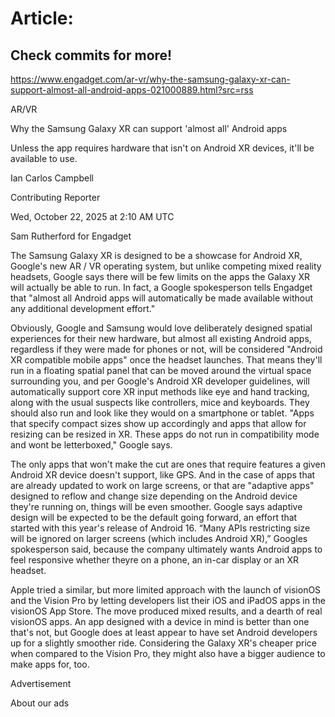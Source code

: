 # Article:

## Check commits for more!
https://www.engadget.com/ar-vr/why-the-samsung-galaxy-xr-can-support-almost-all-android-apps-021000889.html?src=rss

AR/VR

Why the Samsung Galaxy XR can support 'almost all' Android apps

Unless the app requires hardware that isn't on Android XR devices, it'll be available to use.

Ian Carlos Campbell

Contributing Reporter

Wed, October 22, 2025 at 2:10 AM UTC

Sam Rutherford for Engadget

The Samsung Galaxy XR is designed to be a showcase for Android XR, Google's new AR / VR operating system, but unlike competing mixed reality headsets, Google says there will be few limits on the apps the Galaxy XR will actually be able to run. In fact, a Google spokesperson tells Engadget that "almost all Android apps will automatically be made available without any additional development effort."

Obviously, Google and Samsung would love deliberately designed spatial experiences for their new hardware, but almost all existing Android apps, regardless if they were made for phones or not, will be considered "Android XR compatible mobile apps" once the headset launches. That means they'll run in a floating spatial panel that can be moved around the virtual space surrounding you, and per Google's Android XR developer guidelines, will automatically support core XR input methods like eye and hand tracking, along with the usual suspects like controllers, mice and keyboards. They should also run and look like they would on a smartphone or tablet. "Apps that specify compact sizes show up accordingly and apps that allow for resizing can be resized in XR. These apps do not run in compatibility mode and wont be letterboxed," Google says.

The only apps that won't make the cut are ones that require features a given Android XR device doesn't support, like GPS. And in the case of apps that are already updated to work on large screens, or that are "adaptive apps" designed to reflow and change size depending on the Android device they're running on, things will be even smoother. Google says adaptive design will be expected to be the default going forward, an effort that started with this year's release of Android 16. “Many APIs restricting size will be ignored on larger screens (which includes Android XR),” Googles spokesperson said, because the company ultimately wants Android apps to feel responsive whether theyre on a phone, an in-car display or an XR headset.

Apple tried a similar, but more limited approach with the launch of visionOS and the Vision Pro by letting developers list their iOS and iPadOS apps in the visionOS App Store. The move produced mixed results, and a dearth of real visionOS apps. An app designed with a device in mind is better than one that's not, but Google does at least appear to have set Android developers up for a slightly smoother ride. Considering the Galaxy XR's cheaper price when compared to the Vision Pro, they might also have a bigger audience to make apps for, too.

Advertisement

About our ads